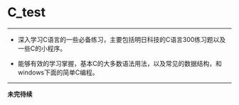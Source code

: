 # C_test

***

- 深入学习C语言的一些必备练习，主要包括明日科技的C语言300练习题以及一些C的小程序。

- 能够有效的学习掌握，基本C的大多数语法用法，以及常见的数据结构，和windows下面的简单C编程。

***

**未完待续**
